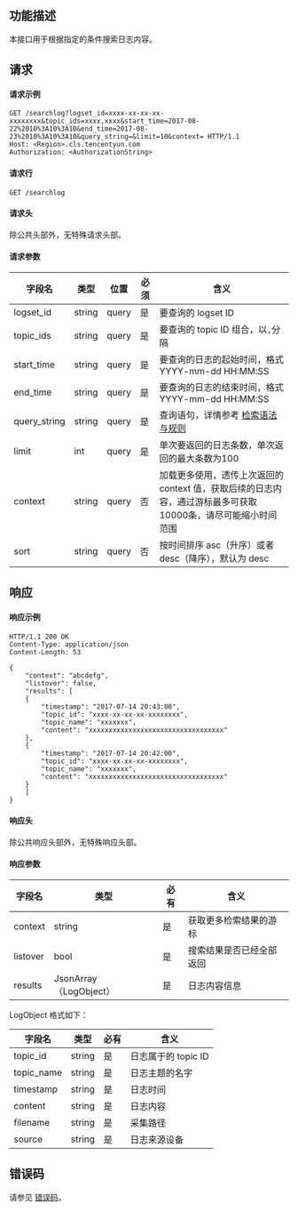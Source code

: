 ## 功能描述

本接口用于根据指定的条件搜索日志内容。

## 请求
#### 请求示例

```
GET /searchlog?logset_id=xxxx-xx-xx-xx-xxxxxxxx&topic_ids=xxxx,xxxx&start_time=2017-08-22%2010%3A10%3A10&end_time=2017-08-23%2010%3A10%3A10&query_string=&limit=10&context= HTTP/1.1
Host: <Region>.cls.tencentyun.com
Authorization: <AuthorizationString>

```

#### 请求行

```shell
GET /searchlog
```

#### 请求头

除公共头部外，无特殊请求头部。

#### 请求参数

| 字段名         |  类型  | 位置  |必须 |      含义                                          |
|---------------|--------|------|--------|---------------------------------------------------|
| logset_id     | string | query| 是      |要查询的 logset ID                                   |
| topic_ids     | string | query| 是      |要查询的 topic ID 组合，以`,`分隔                         |
| start_time    | string | query| 是      |要查询的日志的起始时间，格式 YYYY-mm-dd HH:MM:SS       |
| end_time      | string | query| 是      |要查询的日志的结束时间，格式 YYYY-mm-dd HH:MM:SS       |
| query_string         | string | query| 是      |查询语句，详情参考 [检索语法与规则](https://cloud.tencent.com/document/product/614/47044)|
| limit         | int    | query| 是      |单次要返回的日志条数，单次返回的最大条数为100         |
| context       | string | query| 否      |加载更多使用，透传上次返回的 context 值，获取后续的日志内容，通过游标最多可获取10000条，请尽可能缩小时间范围 |
| sort          | string | query| 否      |按时间排序 asc（升序）或者 desc（降序），默认为 desc        |

## 响应

#### 响应示例

```shell
HTTP/1.1 200 OK
Content-Type: application/json
Content-Length: 53

{
    "context": "abcdefg",
    "listover": false,
    "results": [
    {
        "timestamp": "2017-07-14 20:43:00",
        "topic_id": "xxxx-xx-xx-xx-xxxxxxxx",
        "topic_name": "xxxxxxx",
        "content": "xxxxxxxxxxxxxxxxxxxxxxxxxxxxxxxxxx"
    },
    {
        "timestamp": "2017-07-14 20:42:00",
        "topic_id": "xxxx-xx-xx-xx-xxxxxxxx",
        "topic_name": "xxxxxxx",
        "content": "xxxxxxxxxxxxxxxxxxxxxxxxxxxxxxxxxx"
    }
    ]
}
```

#### 响应头

除公共响应头部外，无特殊响应头部。

#### 响应参数

|  字段名      |  类型                | 必有 |        含义                    |
|-------------|----------------------|---------|-------------------------------|
| context     | string               | 是      | 获取更多检索结果的游标        |
| listover    | bool                 | 是      | 搜索结果是否已经全部返回          |
| results     | JsonArray（LogObject） | 是      | 日志内容信息                    |

LogObject 格式如下：

|  字段名     |  类型  | 必有 |        含义                    |
|------------|--------|---------|-------------------------------|
| topic_id   | string | 是      | 日志属于的 topic ID             |
| topic_name | string | 是      | 日志主题的名字                  |
| timestamp  | string | 是      | 日志时间                       |
| content    | string | 是      | 日志内容                       |
| filename    | string | 是      | 采集路径                       |
| source    | string | 是      | 日志来源设备                       |

## 错误码

请参见 [错误码](https://cloud.tencent.com/document/product/614/12402)。
